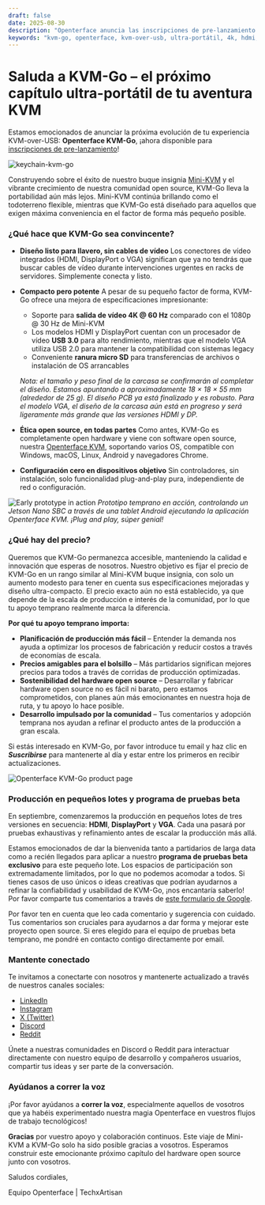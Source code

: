 ```yaml
---
draft: false
date: 2025-08-30
description: "Openterface anuncia las inscripciones de pre-lanzamiento de KVM-Go - un dispositivo KVM-over-USB ultra-portátil con conectores de vídeo integrados, soporte 4K y diseño listo para llavero."
keywords: "kvm-go, openterface, kvm-over-usb, ultra-portátil, 4k, hdmi, displayport, vga, llavero, pre-lanzamiento, pruebas beta, open source"
---
```


# Saluda a KVM-Go – el próximo capítulo ultra-portátil de tu aventura KVM

Estamos emocionados de anunciar la próxima evolución de tu experiencia KVM-over-USB: **Openterface KVM-Go**, ¡ahora disponible para [inscripciones de pre-lanzamiento](https://www.crowdsupply.com/techxartisan/openterface-kvm-go)!

![keychain-kvm-go](https://www.crowdsupply.com/img/d0fd/3fe2afa6-051e-41e0-9f59-cbab8d7bd0fd/kvm-go-group-03_jpg_gallery-lg.jpg)

Construyendo sobre el éxito de nuestro buque insignia [Mini-KVM](https://www.crowdsupply.com/techxartisan/openterface-mini-kvm) y el vibrante crecimiento de nuestra comunidad open source, KVM-Go lleva la portabilidad aún más lejos. Mini-KVM continúa brillando como el todoterreno flexible, mientras que KVM-Go está diseñado para aquellos que exigen máxima conveniencia en el factor de forma más pequeño posible.

### ¿Qué hace que KVM-Go sea convincente?

* **Diseño listo para llavero, sin cables de vídeo**
  Los conectores de vídeo integrados (HDMI, DisplayPort o VGA) significan que ya no tendrás que buscar cables de vídeo durante intervenciones urgentes en racks de servidores. Simplemente conecta y listo.

* **Compacto pero potente**
  A pesar de su pequeño factor de forma, KVM-Go ofrece una mejora de especificaciones impresionante:

  * Soporte para **salida de vídeo 4K @ 60 Hz** comparado con el 1080p @ 30 Hz de Mini-KVM
  * Los modelos HDMI y DisplayPort cuentan con un procesador de vídeo **USB 3.0** para alto rendimiento, mientras que el modelo VGA utiliza USB 2.0 para mantener la compatibilidad con sistemas legacy
  * Conveniente **ranura micro SD** para transferencias de archivos o instalación de OS arrancables

  *Nota: el tamaño y peso final de la carcasa se confirmarán al completar el diseño. Estamos apuntando a aproximadamente 18 × 18 × 55 mm (alrededor de 25 g). El diseño PCB ya está finalizado y es robusto. Para el modelo VGA, el diseño de la carcasa aún está en progreso y será ligeramente más grande que las versiones HDMI y DP.*

* **Ética open source, en todas partes**
  Como antes, KVM-Go es completamente open hardware y viene con software open source, nuestra [Openterface KVM](https://openterface.com/app/), soportando varios OS, compatible con Windows, macOS, Linux, Android y navegadores Chrome.

* **Configuración cero en dispositivos objetivo**
  Sin controladores, sin instalación, solo funcionalidad plug-and-play pura, independiente de red o configuración.

![Early prototype in action](https://www.crowdsupply.com/img/7b74/38c6794b-7e24-48b2-b917-d3e97b7b7b74/kvm-go-hdmi-early-test-2_jpg_md-xl.jpg)
*Prototipo temprano en acción, controlando un Jetson Nano SBC a través de una tablet Android ejecutando la aplicación Openterface KVM. ¡Plug and play, súper genial!*

### ¿Qué hay del precio?

Queremos que KVM-Go permanezca accesible, manteniendo la calidad e innovación que esperas de nosotros. Nuestro objetivo es fijar el precio de KVM-Go en un rango similar al Mini-KVM buque insignia, con solo un aumento modesto para tener en cuenta sus especificaciones mejoradas y diseño ultra-compacto. El precio exacto aún no está establecido, ya que depende de la escala de producción e interés de la comunidad, por lo que tu apoyo temprano realmente marca la diferencia.

**Por qué tu apoyo temprano importa:**

* **Planificación de producción más fácil** – Entender la demanda nos ayuda a optimizar los procesos de fabricación y reducir costos a través de economías de escala.
* **Precios amigables para el bolsillo** – Más partidarios significan mejores precios para todos a través de corridas de producción optimizadas.
* **Sostenibilidad del hardware open source** – Desarrollar y fabricar hardware open source no es fácil ni barato, pero estamos comprometidos, con planes aún más emocionantes en nuestra hoja de ruta, y tu apoyo lo hace posible.
* **Desarrollo impulsado por la comunidad** – Tus comentarios y adopción temprana nos ayudan a refinar el producto antes de la producción a gran escala.

Si estás interesado en KVM-Go, por favor introduce tu email y haz clic en ***Suscribirse*** para mantenerte al día y estar entre los primeros en recibir actualizaciones.

![Openterface KVM-Go product page](https://www.crowdsupply.com/img/8e4b/1d3f5064-defa-490c-a3e6-e3f2179b8e4b/kvm-go-product-page-subscribe_jpg_gallery-lg.jpg)

### Producción en pequeños lotes y programa de pruebas beta

En septiembre, comenzaremos la producción en pequeños lotes de tres versiones en secuencia: **HDMI**, **DisplayPort** y **VGA**. Cada una pasará por pruebas exhaustivas y refinamiento antes de escalar la producción más allá.

Estamos emocionados de dar la bienvenida tanto a partidarios de larga data como a recién llegados para aplicar a nuestro **programa de pruebas beta exclusivo** para este pequeño lote. Los espacios de participación son extremadamente limitados, por lo que no podemos acomodar a todos. Si tienes casos de uso únicos o ideas creativas que podrían ayudarnos a refinar la confiabilidad y usabilidad de KVM-Go, ¡nos encantaría saberlo! Por favor comparte tus comentarios a través de [este formulario de Google](https://forms.gle/yaS1F5E5MSo8DWNZ6).

Por favor ten en cuenta que leo cada comentario y sugerencia con cuidado. Tus comentarios son cruciales para ayudarnos a dar forma y mejorar este proyecto open source. Si eres elegido para el equipo de pruebas beta temprano, me pondré en contacto contigo directamente por email.

### Mantente conectado

Te invitamos a conectarte con nosotros y mantenerte actualizado a través de nuestros canales sociales:

  - [LinkedIn](https://www.linkedin.com/company/techxartisan)
  - [Instagram](https://www.instagram.com/techxartisan/)
  - [X (Twitter)](https://x.com/TechxArtisan)
  - [Discord](https://openterface.com/discord)
  - [Reddit](https://openterface.com/reddit)

Únete a nuestras comunidades en Discord o Reddit para interactuar directamente con nuestro equipo de desarrollo y compañeros usuarios, compartir tus ideas y ser parte de la conversación.

### Ayúdanos a correr la voz

¡Por favor ayúdanos a **correr la voz**, especialmente aquellos de vosotros que ya habéis experimentado nuestra magia Openterface en vuestros flujos de trabajo tecnológicos!

**Gracias** por vuestro apoyo y colaboración continuos. Este viaje de Mini-KVM a KVM-Go solo ha sido posible gracias a vosotros. Esperamos construir este emocionante próximo capítulo del hardware open source junto con vosotros.

Saludos cordiales,

Equipo Openterface | TechxArtisan
